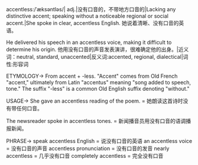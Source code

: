 accentless:/ˈæksəntləs/| adj.|没有口音的，不带地方口音的|Lacking any distinctive accent; speaking without a noticeable regional or social accent.|She spoke in clear, accentless English. 她说着清晰、没有口音的英语。

He delivered his speech in an accentless voice, making it difficult to determine his origin. 他用没有口音的声音发表演讲，很难确定他的出身。|近义词：neutral, standard, unaccented|反义词:accented, regional, dialectical|词性:形容词

ETYMOLOGY->
From accent + -less.  "Accent" comes from Old French "accent," ultimately from Latin "accentus" meaning "song added to speech, tone."  The suffix "-less" is a common Old English suffix denoting "without."

USAGE->
She gave an accentless reading of the poem. = 她朗读这首诗时没有带任何口音。

The newsreader spoke in accentless tones. = 新闻播音员用没有口音的语调播报新闻。

PHRASE->
speak accentless English = 说没有口音的英语
an accentless voice = 没有口音的声音
accentless pronunciation = 没有口音的发音
nearly accentless = 几乎没有口音
completely accentless = 完全没有口音
